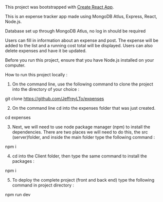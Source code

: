 This project was bootstrapped with [Create React App](https://github.com/facebook/create-react-app).

This is an expense tracker app made using MongoDB Atlus, Express, React, Node.js.

Database set up through MongoDB Atlus, no log in should be required

Users can fill in information about an expense and post. The expense will be added to the list and a running cost total will be displayed. Users can also delete expenses and have it be updated.


Before you run this project, ensure that you have Node.js installed on your computer.

How to run this project locally :

1. On the command line, use the following command to clone the project into the directory of your choice :

git clone https://github.com/JeffreyLTo/expenses

2. On the command line cd into the expenses folder that was just created.

cd expenses

3. Next, we will need to use node package manager (npm) to install the dependencies. There are two places we will need to do this, the src (server)folder, and inside the main folder type the following command :

npm i

4. cd into the Client folder, then type the same command to install the packages :

npm i


5. To deploy the complete project (front and back end) type the following command in project directory :

npm run dev


